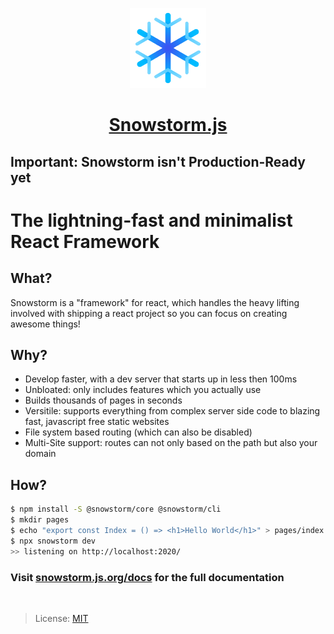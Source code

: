 <p align="center">
  <a href="https://github.com/explodingcamera/snowstorm">
    <img src="./logo.svg" height="128">
    <h1 align="center">Snowstorm.js</h1>
  </a>
</p>

## Important: Snowstorm isn't Production-Ready yet
# The lightning-fast and minimalist React Framework

## What?
Snowstorm is a "framework" for react, which handles the heavy lifting involved with shipping a react project so you can focus on creating awesome things!

## Why?
* Develop faster, with a dev server that starts up in less then 100ms
* Unbloated: only includes features which you actually use
* Builds thousands of pages in seconds
* Versitile: supports everything from complex server side code to blazing fast, javascript free static websites
* File system based routing (which can also be disabled)
* Multi-Site support: routes can not only based on the path but also your domain

## How?

```bash
$ npm install -S @snowstorm/core @snowstorm/cli
$ mkdir pages
$ echo "export const Index = () => <h1>Hello World</h1>" > pages/index.ts
$ npx snowstorm dev
>> listening on http://localhost:2020/
```

### Visit [snowstorm.js.org/docs](https://snowstorm.js.org/docs/getting-started) for the full documentation

<br/>

> License: [MIT](LICENSE.md)